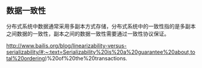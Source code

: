 ## 数据一致性

分布式系统中数据通常采用多副本方式存储，分布式系统中的一致性指的是多副本之间数据的一致性，副本之间的数据一致性需要通过一致性协议保证。





http://www.bailis.org/blog/linearizability-versus-serializability/#:~:text=Serializability%20is%20a%20guarantee%20about,total%20ordering)%20of%20the%20transactions.